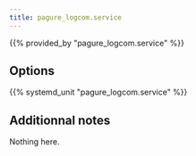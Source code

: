 ```yaml
---
title: pagure_logcom.service
---
```


{{% provided_by "pagure_logcom.service" %}}

## Options

{{% systemd_unit "pagure_logcom.service" %}}

## Additionnal notes

Nothing here.